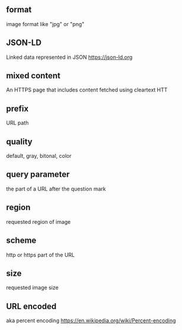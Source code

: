 ## format
image format like "jpg" or "png"

## JSON-LD
Linked data represented in JSON https://json-ld.org

## mixed content
An HTTPS page that includes content fetched using cleartext HTT

## prefix
URL path

## quality
default, gray, bitonal, color

## query parameter
the part of a URL after the question mark

## region
requested region of image

## scheme
http or https part of the URL

## size
requested image size

## URL encoded
aka percent encoding https://en.wikipedia.org/wiki/Percent-encoding
